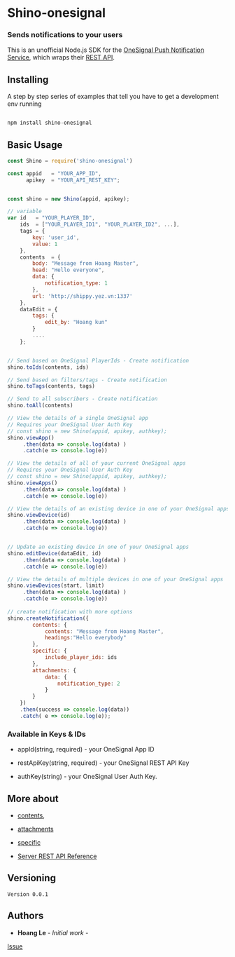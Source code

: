 # Shino-onesignal

### Sends notifications to your users

This is an unofficial Node.js SDK for the [OneSignal Push Notification Service](https://onesignal.com/), which wraps their [REST API](https://documentation.onesignal.com/docs/server-api-overview).


## Installing

A step by step series of examples that tell you have to get a development env running

```js

npm install shino-onesignal

```


## Basic Usage

```js
const Shino = require('shino-onesignal')

const appid   = "YOUR_APP_ID",
      apikey  = "YOUR_API_REST_KEY";


const shino = new Shino(appid, apikey);

// variable
var id   = "YOUR_PLAYER_ID",
    ids  = ["YOUR_PLAYER_ID1", "YOUR_PLAYER_ID2", ...],
    tags = {
        key: 'user_id',
        value: 1
    },
    contents  = {
        body: "Message from Hoang Master",
        head: "Hello everyone",
        data: {
            notification_type: 1
        },
        url: 'http://shippy.yez.vn:1337'
    },
    dataEdit = {
        tags: {
            edit_by: "Hoang kun"
        }
        ....
    };


// Send based on OneSignal PlayerIds - Create notification
shino.toIds(contents, ids)

// Send based on filters/tags - Create notification
shino.toTags(contents, tags)

// Send to all subscribers - Create notification
shino.toAll(contents)

// View the details of a single OneSignal app
// Requires your OneSignal User Auth Key
// const shino = new Shino(appid, apikey, authkey);
shino.viewApp()
     .then(data => console.log(data) )
     .catch(e => console.log(e))

// View the details of all of your current OneSignal apps
// Requires your OneSignal User Auth Key
// const shino = new Shino(appid, apikey, authkey);
shino.viewApps()
     .then(data => console.log(data) )
     .catch(e => console.log(e))

// View the details of an existing device in one of your OneSignal apps
shino.viewDevice(id)
     .then(data => console.log(data) )
     .catch(e => console.log(e))


// Update an existing device in one of your OneSignal apps
shino.editDevice(dataEdit, id)
     .then(data => console.log(data) )
     .catch(e => console.log(e))

// View the details of multiple devices in one of your OneSignal apps
shino.viewDevices(start, limit)
     .then(data => console.log(data) )
     .catch(e => console.log(e))
     
// create notification with more options
shino.createNotification({
        contents: {
            contents: "Message from Hoang Master",
            headings:"Hello everybody"
        },
        specific: {
            include_player_ids: ids
        },
        attachments: {
            data: {
                notification_type: 2
            }
        }
    })
    .then(success => console.log(data))
    .catch( e => console.log(e));

```

### Available in Keys & IDs

* appId(string, required) - your OneSignal App ID

* restApiKey(string, required) - your OneSignal REST API Key

* authKey(string) - your OneSignal User Auth Key.

## More about 

* [contents](https://documentation.onesignal.com/v3.0/reference#section-content-language),
* [attachments](https://documentation.onesignal.com/v3.0/reference#section-attachments) 
* [specific](https://documentation.onesignal.com/v3.0/reference#section-send-to-specific-devices)

* [Server REST API Reference](https://documentation.onesignal.com/v5.0/reference)

## Versioning

```
Version 0.0.1

```

## Authors

* **Hoang Le** - *Initial work* - 

[Issue](https://github.com/hoangsnow9x/shino-onesignal/issues)



